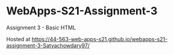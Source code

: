 # WebApps-S21-Assignment-3
Assignment 3 - Basic HTML

Hosted at <https://44-563-web-apps-s21.github.io/webapps-s21-assignment-3-Satyachowdary97/>